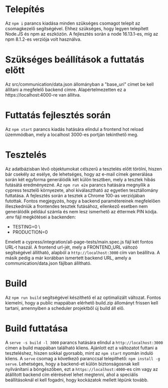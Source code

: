 ﻿# Telepítés

Az `npm i` parancs kiadása minden szükséges csomagot telepít az csomagkezelő segítségével.
Ehhez szükséges, hogy legyen telepített Node.JS és npm az eszközön.
A fejlesztés során a node 16.13.1-es, míg az npm 8.1.2-es verziója volt használva.

# Szükséges beállítások a futtatás előtt

Az src/communication/data.json állományban a "base_uri" címet be kell állítani a megfelelő backend címre.
Alapértelmezetten ez a https://localhost:4000-re van állítva.

# Futtatás fejlesztés során

Az `npm start` parancs kiadás hatására elindul a frontend hot reload üzemmódban, mely a localhost 3000-es portján tekinthető meg.

# Tesztelés

Az adatbázisban lévő objektumokat célszerű a tesztelés előtt törölni, hiszen bár csekély az esélye, de lehetséges, hogy az e-mail címek generálása során két egyforma generálódik két külön tesztben, mely a tesztek hibás futásátá eredményezné. 
Az `npm run e2e` parancs hatására megnyílik a cypress tesztelő környezete, ahol kiválasztható az egyetlen tesztállomány futtatása.
A fejlesztés során a tesztek a Chrome 100-as verziójában futottak.
Fontos megjegyzés, hogy a backend paramétereinek megfelelően illeszkedniük a frontendes tesztek futásához, ellenkező esetben nem generálódik például számla és nem lesz ismerhető az éttermek PIN kódja.
.env fájl megkötései a backenden: 
- TESTING=0 \
- PRODUCTION=0 

Emelett a cypress/integration/all-page-tests/main.spec.js fájl két fontos URL-t haszál. A frontend url-jét, mely a FRONTEND_URL változó segítségével állítható, alapból a `http://localhost:3000` cím van beállítva. A másik pedig a már korábban ismertett backend URL, amely a communication/data.json fájlban állítható.

# Build

Az `npm run build` segítségével készíthető el az optimalizált változat. Fontos kiemelni, hogy a public mappában elérhető build.zip állományt frissen kell tartani, amennyiben a scheduler projektből új build áll elő.

# Build futtatása

A `serve -s build -l 3000` parancs hatására elindul a `http://localhost:3000` címen a build mappában található kliens.
Ajánlott ezt a változatot futtani a teszteléshez, hiszen sokkal gyorsabb, mint az `npm start` nyomán induló kliens.
A `serve` csomag a következő paranccsal telepíthető: `npm install -g serve`.
Lehetséges, hogy a backend-et külön biztonságosnak kell nyilvánítani a böngészőben, ezt a `https://localhost:4000`-es cím vagy az átállított backend cím elérésével lehet megtenni, ahol a speciális beállításoknál el kell fogadni, hogy kockázatok mellett lépünk tovább.